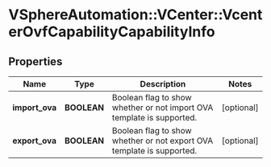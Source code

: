 # VSphereAutomation::VCenter::VcenterOvfCapabilityCapabilityInfo

## Properties
Name | Type | Description | Notes
------------ | ------------- | ------------- | -------------
**import_ova** | **BOOLEAN** | Boolean flag to show whether or not import OVA template is supported. | [optional] 
**export_ova** | **BOOLEAN** | Boolean flag to show whether or not export OVA template is supported. | [optional] 


